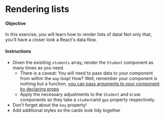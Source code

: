 Rendering lists
===============

#### Objective

In this exercise, you will learn how to render lists of data! Not only that, you'll have a closer look a React's data flow.

#### Instructions

*   Given the exisiting `students` array, render the `Student` component as many times as you need.
    *   There is a caveat: You will need to pass data to your component from within the `map` loop! How? Well, remember your component is nothing but a function, [you can pass arguments to your component by declaring props](https://react.dev/learn/passing-props-to-a-component) 
    *   Apply the necessary adjustments to the `Student` and `Grade` components so they take a `student`and `gpa` property respectively.
*   Don't forget about the `key` property!
*   Add additional styles so the cards look tidy together